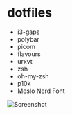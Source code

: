 # dotfiles

* i3-gaps
* polybar
* picom
* flavours
* urxvt
* zsh
* oh-my-zsh
* p10k
* Meslo Nerd Font

![Screenshot](screenshot.png)
